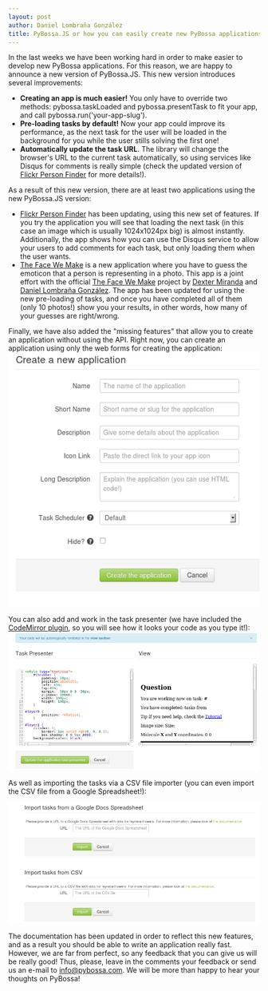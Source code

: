 ```yaml
---
layout: post
author: Daniel Lombraña González
title: PyBossa.JS or how you can easily create new PyBossa applications
---
```


In the last weeks we have been working hard in order to make easier to develop new PyBossa applications. For this reason, we are happy to announce a new version of PyBossa.JS. This new version introduces several improvements:

 * **Creating an app is much easier!** You only have to override two methods: pybossa.taskLoaded and pybossa.presentTask to fit your app, and call pybossa.run('your-app-slug').
 *  **Pre-loading tasks by default!** Now your app could improve its performance, as the next task for the user will be loaded in the background for you while the user stills solving the first one!
 *  **Automatically update the task URL**. The library will change the browser's URL to the current task automatically, so using services like Disqus for comments is really simple (check the updated version of [Flickr Person Finder](http://crowdcrafting.org/app/flickrperson) for more details!).

As a result of this new version, there are at least two applications using the new PyBossa.JS version:

  * [Flickr Person Finder](http://crowdcrafting.org/app/flickrperson) has been updating, using this new set of features. If you try the application you will see that loading the next task (in this case an image which is usually 1024x1024px big) is almost instantly. Additionally, the app shows how you can use the Disqus service to allow your users to add comments for each task, but only loading them when the user wants.
  * [The Face We Make](http://crowdcrafting.org/app/thefacewemake) is a new application where you have to guess the emoticon that a person is representing in a photo. This app is a joint effort with the official [The Face We Make](http://thefacewemake.org/about/) project by [Dexter Miranda](http://dxtr.com/) and [Daniel Lombraña González](http://daniellombrana.es). The app has been updated for using the new pre-loading of tasks, and once you have completed all of them (only 10 photos!) show you your results, in other words, how many of your guesses are right/wrong.

Finally, we have also added the "missing features" that allow you to create an application without using the API. Right now, you can create an application using only the web forms for creating the application: 
<a rel="lightbox" title="Web form for creating an application" href="/img/pybossa-create-app.png">![Web form for creating an app](/img/pybossa-create-app.png)</a>

You can also add and work in the task presenter (we have included the [CodeMirror plugin](http://codemirror.net), so you will see how it looks your code as you type it!): 
<a rel="lightbox" title="Web form for editing the task presenter" href="/img/pybossa-task-presenter-editor.png">![Web form for editing the task presenter](/img/pybossa-task-presenter-editor.png)</a>

As well as importing the tasks via a CSV file importer (you can even import the CSV file from a Google Spreadsheet!):

<a rel="lightbox" title="Web form for importing tasks from a CSV file" href="/img/pybossa-csv-import.png">![Web form for importing tasks from a CSV file](/img/pybossa-csv-import.png)</a>

The documentation has been updated in order to reflect this new features, and as a result you should be able to write an application really fast. However, we are far from perfect, so any feedback that you can give us will be really good! Thus, please, leave in the comments your feedback or send us an e-mail to info@pybossa.com. We will be more than happy to hear your thoughts on PyBossa!
